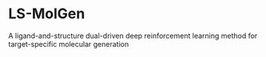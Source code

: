 # LS-MolGen
A ligand-and-structure dual-driven deep reinforcement learning method for target-specific molecular generation
